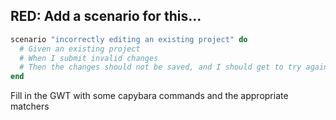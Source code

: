 ## RED: Add a scenario for this...
```ruby
scenario "incorrectly editing an existing project" do
  # Given an existing project
  # When I submit invalid changes
  # Then the changes should not be saved, and I should get to try again
end
```
Fill in the GWT with some capybara commands and the appropriate matchers
